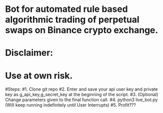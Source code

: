 # Bot for automated rule based algorithmic trading of perpetual swaps on Binance crypto exchange.
# Disclaimer:
# Use at own risk.

#Steps:
#1. Clone git repo
#2. Enter and save your api user key and private key as g_api_key,g_secret_key at the beginning of the script.
#3. (Optional) Change parameters given to the final function call.
#4. python3 live_bot.py (Will keep running indefinitely until User Interrupts)
#5. Profit???
